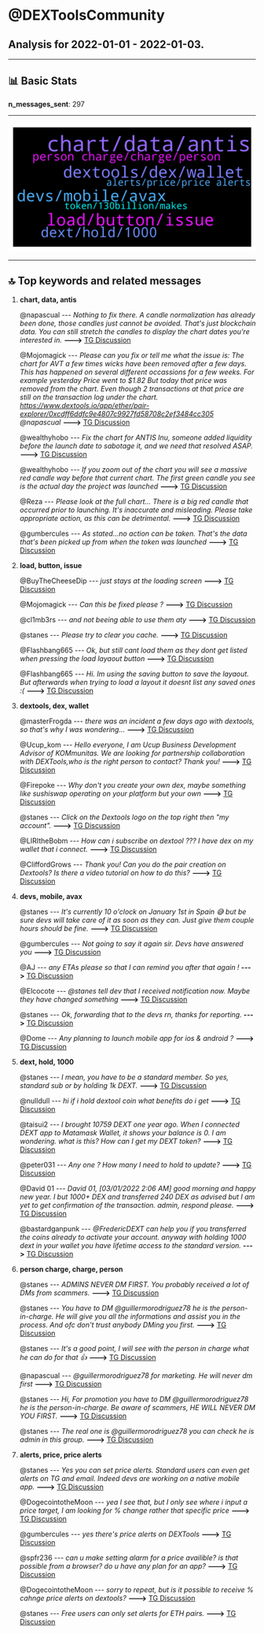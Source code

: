 # **@DEXToolsCommunity**
 ## Analysis for **2022-01-01** - **2022-01-03**.

---

## 📊 **Basic Stats**

**n_messages_sent**: 297

---
![wordcloud](DEXToolsCommunity_2Days_wordcloud.png)

---


## 🔝 **Top keywords and related messages**

1. **chart, data, antis**

    @napascual --- *Nothing to fix there. A candle normalization has already been done, those candles just cannot be avoided. That's just blockchain data. You can still stretch the candles to display the chart dates you're interested in.* **--->** [TG Discussion](https://t.me/DEXToolsCommunity/320928)

    @Mojomagick --- *Please can you fix or tell me what the issue is:  The chart for AVT a few times wicks have been removed after a few days. This has happened on several different occassions for a few weeks.  For example yesterday  Price went to $1.82 But today that price was removed from the chart. Even though 2 transactions at that price are still on the transaction log under the chart.  https://www.dextools.io/app/ether/pair-explorer/0xcdff6ddfc9e4807c9927fd58708c2ef3484cc305  @napascual* **--->** [TG Discussion](https://t.me/DEXToolsCommunity/321028)

    @wealthyhobo --- *Fix the chart for ANTIS Inu, someone added liquidity before the launch date to sabotage it, and we need that resolved ASAP.* **--->** [TG Discussion](https://t.me/DEXToolsCommunity/320916)

    @wealthyhobo --- *If you zoom out of the chart you will see a massive red candle way before that current chart. The first green candle you see is the actual day the project was launched* **--->** [TG Discussion](https://t.me/DEXToolsCommunity/320931)

    @Reza --- *Please look at the full chart... There is a big red candle that occurred prior to launching. It's inaccurate and misleading. Please take appropriate action, as this can be detrimental.* **--->** [TG Discussion](https://t.me/DEXToolsCommunity/321044)

    @gumbercules --- *As stated...no action can be taken. That's the data that's been picked up from when the token was launched* **--->** [TG Discussion](https://t.me/DEXToolsCommunity/321045)

2. **load, button, issue**

    @BuyTheCheeseDip --- *just stays at the loading screen* **--->** [TG Discussion](https://t.me/DEXToolsCommunity/320657)

    @Mojomagick --- *Can this be fixed please ?* **--->** [TG Discussion](https://t.me/DEXToolsCommunity/321098)

    @cl1mb3rs --- *and not beeing able to use them aty* **--->** [TG Discussion](https://t.me/DEXToolsCommunity/321455)

    @stanes --- *Please try to clear you cache.* **--->** [TG Discussion](https://t.me/DEXToolsCommunity/321404)

    @Flashbang665 --- *Ok, but still cant load them as they dont get listed when pressing the load layaout button* **--->** [TG Discussion](https://t.me/DEXToolsCommunity/321362)

    @Flashbang665 --- *Hi. Im using the saving button to save the layaout. But afterwards when trying to load a layout it doesnt list any saved ones :(* **--->** [TG Discussion](https://t.me/DEXToolsCommunity/321273)

3. **dextools, dex, wallet**

    @masterFrogda --- *there was an incident a few days ago with dextools, so that's why I was wondering...* **--->** [TG Discussion](https://t.me/DEXToolsCommunity/320606)

    @Ucup_kom --- *Hello everyone, I am Ucup Business Development Advisor of KOMmunitas. We are looking for  partnership collaboration with DEXTools,who is the right person to contact? Thank you!* **--->** [TG Discussion](https://t.me/DEXToolsCommunity/321119)

    @Firepoke --- *Why don't you create your own dex, maybe something like sushiswap operating on your platform but your own* **--->** [TG Discussion](https://t.me/DEXToolsCommunity/321177)

    @stanes --- *Click on the Dextools logo on the top right then "my account".* **--->** [TG Discussion](https://t.me/DEXToolsCommunity/320498)

    @LIRItheBobm --- *How can i subscribe on dextool ??? I have dex on my wallet that i connect.* **--->** [TG Discussion](https://t.me/DEXToolsCommunity/320496)

    @CliffordGrows --- *Thank you!  Can you do the pair creation on Dextools?  Is there a video tutorial on how to do this?* **--->** [TG Discussion](https://t.me/DEXToolsCommunity/320474)

4. **devs, mobile, avax**

    @stanes --- *It's currently 10 o'clock on January 1st in Spain 😅 but be sure devs will take care of it as soon as they can. Just give them couple hours should be fine.* **--->** [TG Discussion](https://t.me/DEXToolsCommunity/320799)

    @gumbercules --- *Not going to say it again sir. Devs have answered you* **--->** [TG Discussion](https://t.me/DEXToolsCommunity/321100)

    @AJ --- *any ETAs please so that I can remind you after that again !* **--->** [TG Discussion](https://t.me/DEXToolsCommunity/320797)

    @Elcocote --- *@stanes tell dev that I received notification now. Maybe they have changed something* **--->** [TG Discussion](https://t.me/DEXToolsCommunity/321563)

    @stanes --- *Ok, forwarding that to the devs rn, thanks for reporting.* **--->** [TG Discussion](https://t.me/DEXToolsCommunity/321553)

    @Dome --- *Any planning to launch mobile app for ios & android ?* **--->** [TG Discussion](https://t.me/DEXToolsCommunity/321413)

5. **dext, hold, 1000**

    @stanes --- *I mean, you have to be a standard member. So yes, standard sub or by holding 1k DEXT.* **--->** [TG Discussion](https://t.me/DEXToolsCommunity/320502)

    @nulldull --- *hi if i hold dextool coin what benefits do i get* **--->** [TG Discussion](https://t.me/DEXToolsCommunity/320745)

    @taisui2 --- *I brought 10759 DEXT one year ago. When I connected DEXT app to Matamask Wallet, it shows your balance is 0. I am wondering. what is this? How can I get my DEXT token?* **--->** [TG Discussion](https://t.me/DEXToolsCommunity/320646)

    @peter031 --- *Any one ? How many I need to hold to update?* **--->** [TG Discussion](https://t.me/DEXToolsCommunity/320841)

    @David 01 --- *David 01, [03/01/2022 2:06 AM] good morning and happy new year. I but 1000+ DEX and transferred 240 DEX as advised but I am yet to get confirmation of the transaction. admin, respond please.* **--->** [TG Discussion](https://t.me/DEXToolsCommunity/321492)

    @bastardganpunk --- *@FredericDEXT can help you if you transferred the coins already to activate your account.   anyway with holding 1000 dext in your wallet you have lifetime access to the standard version.* **--->** [TG Discussion](https://t.me/DEXToolsCommunity/321503)

6. **person charge, charge, person**

    @stanes --- *ADMINS NEVER DM FIRST. You probably received a lot of DMs from scammers.* **--->** [TG Discussion](https://t.me/DEXToolsCommunity/321548)

    @stanes --- *You have to DM @guillermorodriguez78 he is the person-in-charge. He will give you all the informations and assist you in the process. And ofc don't trust anybody DMing you first.* **--->** [TG Discussion](https://t.me/DEXToolsCommunity/321286)

    @stanes --- *It's a good point, I will see with the person in charge what he can do for that 👍* **--->** [TG Discussion](https://t.me/DEXToolsCommunity/321220)

    @napascual --- *@guillermorodriguez78 for marketing. He will never dm first* **--->** [TG Discussion](https://t.me/DEXToolsCommunity/320602)

    @stanes --- *Hi, For promotion you have to DM @guillermorodriguez78 he is the person-in-charge.  Be aware of scammers, HE WILL NEVER DM YOU FIRST.* **--->** [TG Discussion](https://t.me/DEXToolsCommunity/320566)

    @stanes --- *The real one is @guillermorodriguez78 you can check he is admin in this group.* **--->** [TG Discussion](https://t.me/DEXToolsCommunity/321436)

7. **alerts, price, price alerts**

    @stanes --- *Yes you can set price alerts. Standard users can even get alerts on TG and email. Indeed devs are working on a native mobile app.* **--->** [TG Discussion](https://t.me/DEXToolsCommunity/321150)

    @DogecointotheMoon --- *yea I see that, but I only see where i input a price target, I am looking for % change rather that specific price* **--->** [TG Discussion](https://t.me/DEXToolsCommunity/321064)

    @gumbercules --- *yes there's price alerts on DEXTools* **--->** [TG Discussion](https://t.me/DEXToolsCommunity/321063)

    @spfr236 --- *can u make setting alarm for a price availible? is that possible from a browser? do u have any plan for an app?* **--->** [TG Discussion](https://t.me/DEXToolsCommunity/321148)

    @DogecointotheMoon --- *sorry to repeat, but is it possible to receive % cahnge price alerts on dextools?* **--->** [TG Discussion](https://t.me/DEXToolsCommunity/321060)

    @stanes --- *Free users can only set alerts for ETH pairs.* **--->** [TG Discussion](https://t.me/DEXToolsCommunity/321152)


